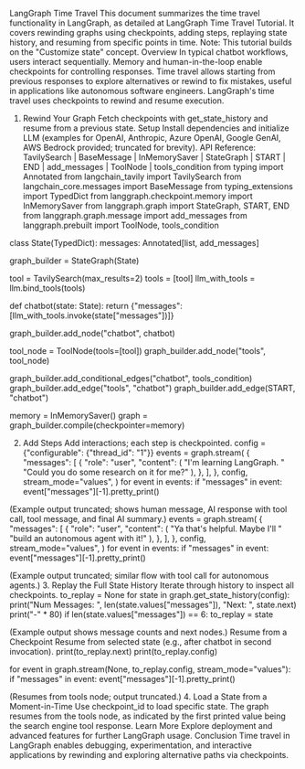 LangGraph Time Travel
This document summarizes the time travel functionality in LangGraph, as detailed at LangGraph Time Travel Tutorial. It covers rewinding graphs using checkpoints, adding steps, replaying state history, and resuming from specific points in time.
Note: This tutorial builds on the "Customize state" concept.
Overview
In typical chatbot workflows, users interact sequentially. Memory and human-in-the-loop enable checkpoints for controlling responses. Time travel allows starting from previous responses to explore alternatives or rewind to fix mistakes, useful in applications like autonomous software engineers.
LangGraph's time travel uses checkpoints to rewind and resume execution.
1. Rewind Your Graph
Fetch checkpoints with get_state_history and resume from a previous state.
Setup
Install dependencies and initialize LLM (examples for OpenAI, Anthropic, Azure OpenAI, Google GenAI, AWS Bedrock provided; truncated for brevity).
API Reference: TavilySearch | BaseMessage | InMemorySaver | StateGraph | START | END | add_messages | ToolNode | tools_condition
from typing import Annotated
from langchain_tavily import TavilySearch
from langchain_core.messages import BaseMessage
from typing_extensions import TypedDict
from langgraph.checkpoint.memory import InMemorySaver
from langgraph.graph import StateGraph, START, END
from langgraph.graph.message import add_messages
from langgraph.prebuilt import ToolNode, tools_condition

class State(TypedDict):
    messages: Annotated[list, add_messages]

graph_builder = StateGraph(State)

tool = TavilySearch(max_results=2)
tools = [tool]
llm_with_tools = llm.bind_tools(tools)

def chatbot(state: State):
    return {"messages": [llm_with_tools.invoke(state["messages"])]}

graph_builder.add_node("chatbot", chatbot)

tool_node = ToolNode(tools=[tool])
graph_builder.add_node("tools", tool_node)

graph_builder.add_conditional_edges("chatbot", tools_condition)
graph_builder.add_edge("tools", "chatbot")
graph_builder.add_edge(START, "chatbot")

memory = InMemorySaver()
graph = graph_builder.compile(checkpointer=memory)

2. Add Steps
Add interactions; each step is checkpointed.
config = {"configurable": {"thread_id": "1"}}
events = graph.stream(
    {
        "messages": [
            {
                "role": "user",
                "content": (
                    "I'm learning LangGraph. "
                    "Could you do some research on it for me?"
                ),
            },
        ],
    },
    config,
    stream_mode="values",
)
for event in events:
    if "messages" in event:
        event["messages"][-1].pretty_print()

(Example output truncated; shows human message, AI response with tool call, tool message, and final AI summary.)
events = graph.stream(
    {
        "messages": [
            {
                "role": "user",
                "content": (
                    "Ya that's helpful. Maybe I'll "
                    "build an autonomous agent with it!"
                ),
            },
        ],
    },
    config,
    stream_mode="values",
)
for event in events:
    if "messages" in event:
        event["messages"][-1].pretty_print()

(Example output truncated; similar flow with tool call for autonomous agents.)
3. Replay the Full State History
Iterate through history to inspect all checkpoints.
to_replay = None
for state in graph.get_state_history(config):
    print("Num Messages: ", len(state.values["messages"]), "Next: ", state.next)
    print("-" * 80)
    if len(state.values["messages"]) == 6:
        to_replay = state

(Example output shows message counts and next nodes.)
Resume from a Checkpoint
Resume from selected state (e.g., after chatbot in second invocation).
print(to_replay.next)
print(to_replay.config)

for event in graph.stream(None, to_replay.config, stream_mode="values"):
    if "messages" in event:
        event["messages"][-1].pretty_print()

(Resumes from tools node; output truncated.)
4. Load a State from a Moment-in-Time
Use checkpoint_id to load specific state.
The graph resumes from the tools node, as indicated by the first printed value being the search engine tool response.
Learn More
Explore deployment and advanced features for further LangGraph usage.
Conclusion
Time travel in LangGraph enables debugging, experimentation, and interactive applications by rewinding and exploring alternative paths via checkpoints.